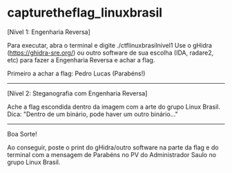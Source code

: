 # capturetheflag_linuxbrasil

[Nível 1: Engenharia Reversa]

Para executar, abra o terminal e digite ./ctflinuxbrasilnivel1
Use o gHidra (https://ghidra-sre.org/) ou outro software de sua escolha (IDA, radare2, etc) para fazer a Engenharia Reversa e achar a flag.

Primeiro a achar a flag: Pedro Lucas (Parabéns!)

---

[Nível 2: Steganografia com Engenharia Reversa]

Ache a flag escondida dentro da imagem com a arte do grupo Linux Brasil. 
Dica: "Dentro de um binário, pode haver um outro binário..."

---

Boa Sorte!

Ao conseguir, poste o print do gHidra/outro software na parte da flag e do terminal com a mensagem de Parabéns no PV do Administrador Saulo no grupo Linux Brasil.
